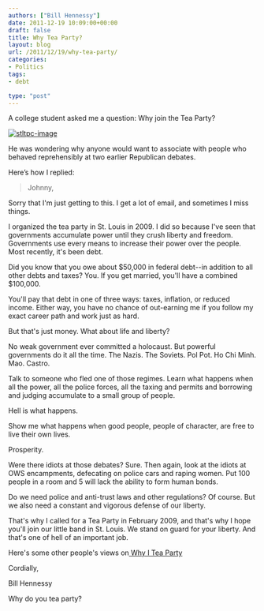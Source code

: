 ```yaml
---
authors: ["Bill Hennessy"]
date: 2011-12-19 10:09:00+00:00
draft: false
title: Why Tea Party?
layout: blog
url: /2011/12/19/why-tea-party/
categories:
- Politics
tags:
- debt

type: "post"
---
```


A college student asked me a question: Why join the Tea Party? 

[![stltpc-image](https://hennessysview.com/wp-content/uploads/2011/12/stltpc-image_thumb.png)
](https://hennessysview.com/wp-content/uploads/2011/12/stltpc-image.png)

He was wondering why anyone would want to associate with people who behaved reprehensibly at two earlier Republican debates. 

Here’s how I replied:



> Johnny, 

Sorry that I'm just getting to this. I get a lot of email, and sometimes I miss things. 

I organized the tea party in St. Louis in 2009. I did so because I've seen that governments accumulate power until they crush liberty and freedom. Governments use every means to increase their power over the people. Most recently, it's been debt. 

Did you know that you owe about $50,000 in federal debt--in addition to all other debts and taxes? You. If you get married, you'll have a combined $100,000. 

You'll pay that debt in one of three ways: taxes, inflation, or reduced income. Either way, you have no chance of out-earning me if you follow my exact career path and work just as hard. 

But that's just money. What about life and liberty? 

No weak government ever committed a holocaust. But powerful governments do it all the time. The Nazis. The Soviets. Pol Pot. Ho Chi Minh. Mao. Castro. 

Talk to someone who fled one of those regimes. Learn what happens when all the power, all the police forces, all the taxing and permits and borrowing and judging accumulate to a small group of people. 

Hell is what happens. 

Show me what happens when good people, people of character, are free to live their own lives. 

Prosperity. 

Were there idiots at those debates? Sure. Then again, look at the idiots at OWS encampments, defecating on police cars and raping women. Put 100 people in a room and 5 will lack the ability to form human bonds. 

Do we need police and anti-trust laws and other regulations? Of course. But we also need a constant and vigorous defense of our liberty. 

That's why I called for a Tea Party in February 2009, and that's why I hope you'll join our little band in St. Louis. We stand on guard for your liberty. And that's one of hell of an important job. 

Here's some other people's views on[ Why I Tea Party](https://stlouisteaparty.com/about/why-i-tea-party/) 

Cordially, 

Bill Hennessy





Why do you tea party?
